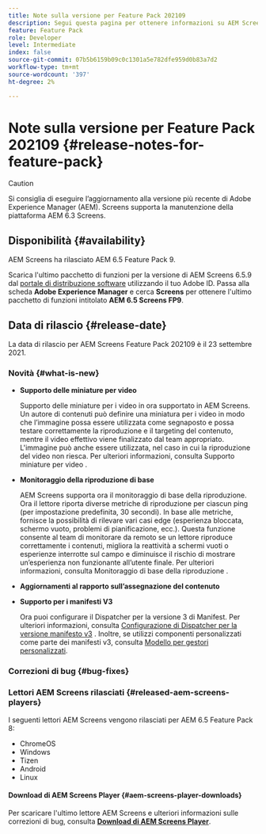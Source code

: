 ```yaml
---
title: Note sulla versione per Feature Pack 202109
description: Segui questa pagina per ottenere informazioni su AEM Screens Feature Pack 202105 rilasciato il 23 settembre 2021.
feature: Feature Pack
role: Developer
level: Intermediate
index: false
source-git-commit: 07b5b6159b09c0c1301a5e782dfe959d0b83a7d2
workflow-type: tm+mt
source-wordcount: '397'
ht-degree: 2%

---
```


# Note sulla versione per Feature Pack 202109 {#release-notes-for-feature-pack}

>[!CAUTION]
>Si consiglia di eseguire l’aggiornamento alla versione più recente di Adobe Experience Manager (AEM). Screens supporta la manutenzione della piattaforma AEM 6.3 Screens.

## Disponibilità {#availability}

AEM Screens ha rilasciato AEM 6.5 Feature Pack 9.

Scarica l&#39;ultimo pacchetto di funzioni per la versione di AEM Screens 6.5.9 dal [portale di distribuzione software](https://experience.adobe.com/#/downloads/content/software-distribution/en/aem.html) utilizzando il tuo Adobe ID. Passa alla scheda **Adobe Experience Manager** e cerca **Screens** per ottenere l&#39;ultimo pacchetto di funzioni intitolato **AEM 6.5 Screens FP9**.

## Data di rilascio {#release-date}

La data di rilascio per AEM Screens Feature Pack 202109 è il 23 settembre 2021.

### Novità {#what-is-new}

* **Supporto delle miniature per video**

   Supporto delle miniature per i video in ora supportato in AEM Screens. Un autore di contenuti può definire una miniatura per i video in modo che l’immagine possa essere utilizzata come segnaposto e possa testare correttamente la riproduzione e il targeting del contenuto, mentre il video effettivo viene finalizzato dal team appropriato. L&#39;immagine può anche essere utilizzata, nel caso in cui la riproduzione del video non riesca.
Per ulteriori informazioni, consulta Supporto miniature per video .

* **Monitoraggio della riproduzione di base**

   AEM Screens supporta ora il monitoraggio di base della riproduzione. Ora il lettore riporta diverse metriche di riproduzione per ciascun ping (per impostazione predefinita, 30 secondi). In base alle metriche, fornisce la possibilità di rilevare vari casi edge (esperienza bloccata, schermo vuoto, problemi di pianificazione, ecc.). Questa funzione consente al team di monitorare da remoto se un lettore riproduce correttamente i contenuti, migliora la reattività a schermi vuoti o esperienze interrotte sul campo e diminuisce il rischio di mostrare un’esperienza non funzionante all’utente finale.
Per ulteriori informazioni, consulta Monitoraggio di base della riproduzione .

* **Aggiornamenti al rapporto sull’assegnazione del contenuto**

* **Supporto per i manifesti V3**

   Ora puoi configurare il Dispatcher per la versione 3 di Manifest. Per ulteriori informazioni, consulta [Configurazione di Dispatcher per la versione manifesto v3](https://experienceleague.adobe.com/docs/experience-manager-screens/user-guide/administering/dispatcher-configurations-aem-screens.html?lang=en#configuring-dispatcherv3) .
Inoltre, se utilizzi componenti personalizzati come parte dei manifesti v3, consulta [Modello per gestori personalizzati](https://experienceleague.adobe.com/docs/experience-manager-screens/user-guide/developing/developing-custom-component-tutorial-develop.html?lang=en#custom-handlers).


### Correzioni di bug {#bug-fixes}



### Lettori AEM Screens rilasciati {#released-aem-screens-players}

I seguenti lettori AEM Screens vengono rilasciati per AEM 6.5 Feature Pack 8:

* ChromeOS
* Windows
* Tizen
* Android
* Linux

#### Download di AEM Screens Player  {#aem-screens-player-downloads}

Per scaricare l&#39;ultimo lettore AEM Screens e ulteriori informazioni sulle correzioni di bug, consulta **[Download di AEM Screens Player](https://download.macromedia.com/screens/index.html)**.

